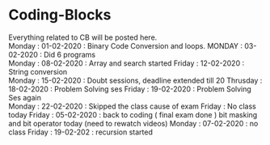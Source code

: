 # Coding-Blocks
Everything related to CB will be posted here.<br>
Monday : 01-02-2020 : Binary Code Conversion and loops.
MONDAY : 03-02-2020 : Did 6 programs <br>
Monday : 08-02-2020 : Array and search started
Friday : 12-02-2020 : String conversion  
Monday : 15-02-2020 : Doubt sessions, deadline extended till 20 
Thrusday : 18-02-2020 : Problem Solving ses
Friday : 19-02-2020 : Problem Solving Ses again <br>
Monday : 22-02-2020 : Skipped the class cause of exam
Friday : No class today
Friday : 05-02-2020 : back to coding ( final exam done ) bit masking and bit operator today (need to rewatch videos) 
Monday : 07-02-2020 : no class 
Friday : 19-02-202 : recursion started
